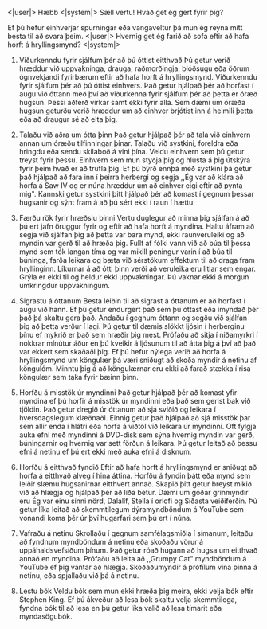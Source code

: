 <|user|>
Hæbb
<|system|>
Sæll vertu! Hvað get ég gert fyrir þig?

Ef þú hefur einhverjar spurningar eða vangaveltur þá mun ég reyna mitt besta til að svara þeim.
<|user|>
Hvernig get ég farið að sofa eftir að hafa horft á hryllingsmynd?
<|system|>
1. Viðurkenndu fyrir sjálfum þér að þú óttist eitthvað
Þú getur verið hræddur við uppvakninga, drauga, raðmorðingja, blóðsugu eða öðrum ógnvekjandi fyrirbærum eftir að hafa horft á hryllingsmynd. Viðurkenndu fyrir sjálfum þér að þú óttist einhvers. Það getur hjálpað þér að horfast í augu við óttann með því að viðurkenna fyrir sjálfum þér að þetta er óræð hugsun. Þessi aðferð virkar samt ekki fyrir alla. Sem dæmi um óræða hugsun geturðu verið hræddur um að einhver brjótist inn á heimili þetta eða að draugur sé að elta þig.

2. Talaðu við aðra um ótta þinn
Það getur hjálpað þér að tala við einhvern annan um óræðu tilfinningar þínar. Talaðu við systkini, foreldra eða hringdu eða sendu skilaboð á vini þína. Veldu einhvern sem þú getur treyst fyrir þessu. Einhvern sem mun styðja þig og hlusta á þig útskýra fyrir þeim hvað er að trufla þig. Ef þú býrð ennþá með systkini þá getur það hjálpað að fara inn í þeirra herbergi og segja ,,Ég var að klára að horfa á Saw IV og er núna hræddur um að einhver eigi eftir að pynta mig". Kannski getur systkini þitt hjálpað þér að komast í gegnum þessar hugsanir og sýnt fram á að þú sért ekki í raun í hættu.

3. Færðu rök fyrir hræðslu þinni
Vertu duglegur að minna þig sjálfan á að þú ert jafn öruggur fyrir og eftir að hafa horft á myndina. Haltu áfram að segja við sjálfan þig að þetta var bara mynd, ekki raunveruleiki og að myndin var gerð til að hræða þig. Fullt af fólki vann við að búa til þessa mynd sem tók langan tíma og var mikill peningur varin í að búa til búninga, farða leikara og bæta við sérstökum effektum til að draga fram hryllinginn. Líkurnar á að ótti þinn verði að veruleika eru litlar sem engar. Grýla er ekki til og heldur ekki uppvakningar. Þú vaknar ekki á morgun umkringdur uppvakningum.

4. Sigrastu á óttanum
Besta leiðin til að sigrast á óttanum er að horfast í augu við hann. Ef þú getur endurgert það sem þú óttast eða ímyndað þér það þá skaltu gera það. Andaðu í gegnum óttann og segðu við sjálfan þig að þetta verður í lagi. Þú getur til dæmis slökkt ljósin í herberginu þínu ef mykrið er það sem hræðir þig mest. Prófaðu að sitja í niðamyrkri í nokkrar mínútur áður en þú kveikir á ljósunum til að átta þig á því að það var ekkert sem skaðaði þig. Ef þú hefur nýlega verið að horfa á hryllingsmynd um köngulær þá væri sniðugt að skoða myndir á netinu af köngulóm. Minntu þig á að köngulærnar eru ekki að farað stækka í risa köngulær sem taka fyrir bæinn þinn.

5. Horfðu á misstök úr myndinni
Það getur hjálpað þér að komast yfir myndina ef þú horfir á misstök úr myndinni eða það sem gerist bak við tjöldin. Það getur dregið úr óttanum að sjá sviðið og leikara í hversdagslegum klæðnaði. Einnig getur það hjálpað að sjá misstök þar sem allir enda í hlátri eða horfa á viðtöl við leikara úr myndinni. Oft fylgja auka efni með myndinni á DVD-disk sem sýna hvernig myndin var gerð, búningarnir og hvernig var sett förðun á leikara. Þú getur leitað að þessu efni á netinu ef þú ert ekki með auka efni á disknum.

6. Horfðu á eitthvað fyndið
Eftir að hafa horft á hryllingsmynd er sniðugt að horfa á eitthvað alveg í hina áttina. Horfðu á fyndin þátt eða mynd sem leiðir slæmu hugsanirnar eitthvert annað. Skapið þitt getur breyst mikið við að hlægja og hjálpað þér að líða betur. Dæmi um góðar grínmyndir eru Ég var einu sinni nörd, Dalalíf, Stella í orlofi og Síðasta veiðiferðin. Þú getur líka leitað að skemmtilegum dýramyndböndum á YouTube sem vonandi koma þér úr því hugarfari sem þú ert í núna.

7. Vafraðu á netinu
Skrollaðu í gegnum samfélagsmiðla í símanum, leitaðu að fyndnum myndböndum á netinu eða skoðaðu vörur á uppáhaldsvefsíðum þínum. Það getur róað hugann að hugsa um eitthvað annað en myndina. Prófaðu að leita að ,,Grumpy Cat" myndböndum á YouTube ef þig vantar að hlægja. Skoðaðumyndir á prófílum vina þinna á netinu, eða spjallaðu við þá á netinu.

8. Lestu bók
Veldu bók sem mun ekki hræða þig meira, ekki velja bók eftir Stephen King. Ef þú ákveður að lesa bók skaltu velja skemmtilega, fyndna bók til að lesa en þú getur líka valið að lesa tímarit eða myndasögubók. 